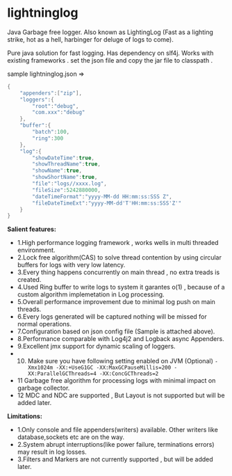 # lightninglog
Java Garbage free logger. Also known as LightingLog (Fast as a lighting strike, hot as a hell, harbinger for deluge of logs to come).

Pure java solution for fast logging. Has dependency on slf4j. Works with existing frameworks . 
set the json file and copy the jar file to classpath .  

sample lightninglog.json =>
```java
{
	"appenders":["zip"],
	"loggers":{
		"root":"debug",
		"com.xxx":"debug"
	},
	"buffer":{
		"batch":100,
		"ring":300
	},
	"log":{
		"showDateTime":true,
		"showThreadName":true,
		"showName":true,
		"showShortName":true,
		"file":"logs//xxxx.log",
		"fileSize":5242880000,
		"dateTimeFormat":"yyyy-MM-dd HH:mm:ss:SSS Z",
		"fileDateTimeExt":"yyyy-MM-dd'T'HH:mm:ss:SSS'Z'"
	}
}
```
**Salient features:**
  * 1.High performance logging framework , works wells in multi threaded environment.
  * 2.Lock free algorithm(CAS) to solve thread contention by using circular buffers for logs with very low latency.
  * 3.Every thing happens concurrently on main thread , no extra treads is created.
  * 4.Used Ring buffer to write logs to system it garantes o(1) , because of a custom algorithm implemetation in Log processing.
  * 5.Overall performance improvement due to minimal log push on main threads.
  * 6.Every logs generated will be captured nothing will be missed for normal operations.
  * 7.Configuration based on json config file (Sample is attached above).
  * 8.Performance comparable with Log4j2 and Logback async Appenders.
  * 9.Excellent jmx support for dynamic scaling of loggers.
  * 10. Make sure you have following setting enabled on JVM (Optional) ```-Xmx1024m -XX:+UseG1GC -XX:MaxGCPauseMillis=200 -XX:ParallelGCThreads=4 -XX:ConcGCThreads=2 ```
  * 11 Garbage free algorithm for processing logs with minimal impact on garbage collector.
  * 12 MDC and NDC are supported , But Layout is not supported but will be added later. 

**Limitations:**
  * 1.Only console and file appenders(writers) available. Other writers like database,sockets etc are on the way.
  * 2.System abrupt interruptions(like power failure, terminations errors) may result in log losses.
  * 3.Filters and Markers are not currently supported , but will be added later.
